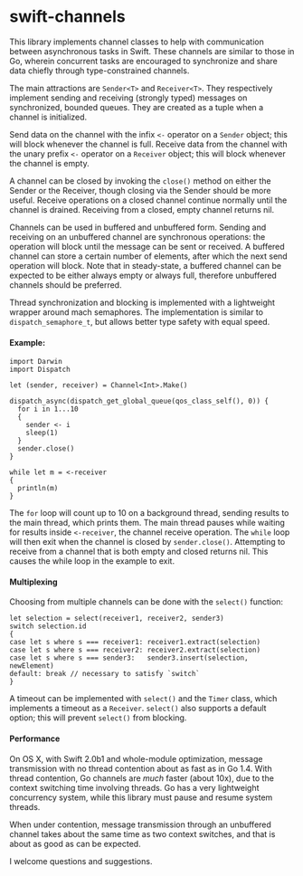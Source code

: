 swift-channels
==============

This library implements channel classes to help with communication between
asynchronous tasks in Swift. These channels are similar to those
in Go, wherein concurrent tasks are encouraged to synchronize and share
data chiefly through type-constrained channels.

The main attractions are `Sender<T>` and `Receiver<T>`. They respectively
implement sending and receiving (strongly typed) messages on synchronized,
bounded queues. They are created as a tuple when a channel is initialized.

Send data on the channel with the infix `<-` operator on a
`Sender` object; this will block whenever the channel is full.
Receive data from the channel with the unary prefix `<-`
operator on a `Receiver` object; this will block whenever
the channel is empty.

A channel can be closed by invoking the `close()` method on either the
Sender or the Receiver, though closing via the Sender should be more
useful. Receive operations on a closed channel continue normally until
the channel is drained. Receiving from a closed, empty channel returns nil.

Channels can be used in buffered and unbuffered form. Sending and receiving
on an unbuffered channel are synchronous operations: the operation will
block until the message can be sent or received. A buffered channel can
store a certain number of elements, after which the next send operation will block.
Note that in steady-state, a buffered channel can be expected to be either
always empty or always full, therefore unbuffered channels should be preferred.

Thread synchronization and blocking is implemented with a lightweight wrapper
around mach semaphores. The implementation is similar to
`dispatch_semaphore_t`, but allows better type safety with equal speed.

#### Example:
```
import Darwin
import Dispatch

let (sender, receiver) = Channel<Int>.Make()

dispatch_async(dispatch_get_global_queue(qos_class_self(), 0)) {
  for i in 1...10
  {
    sender <- i
    sleep(1)
  }
  sender.close()
}

while let m = <-receiver
{
  println(m)
}
```

The `for` loop will count up to 10 on a background thread, sending
results to the main thread, which prints them. The main thread pauses
while waiting for results inside `<-receiver`, the channel receive
operation. The `while` loop will then exit when the channel is
closed by `sender.close()`. Attempting to receive from a channel that
is both empty and closed returns nil.
This causes the while loop in the example to exit.

#### Multiplexing

Choosing from multiple channels can be done with the `select()` function:

```
let selection = select(receiver1, receiver2, sender3)
switch selection.id
{
case let s where s === receiver1: receiver1.extract(selection)
case let s where s === receiver2: receiver2.extract(selection)
case let s where s === sender3:   sender3.insert(selection, newElement)
default: break // necessary to satisfy `switch`
}
```

A timeout can be implemented with `select()` and the `Timer` class, which implements a timeout as a `Receiver`.
`select()` also supports a default option; this will prevent `select()` from blocking.


#### Performance

On OS X, with Swift 2.0b1 and whole-module optimization,
message transmission with no thread contention about as fast as
in Go 1.4. With thread contention, Go channels are *much* faster (about 10x),
due to the context switching time involving threads. Go has a
very lightweight concurrency system, while this library must pause and
resume system threads.

When under contention, message transmission through an unbuffered channel
takes about the same time as two context switches, and that
is about as good as can be expected.

I welcome questions and suggestions.
